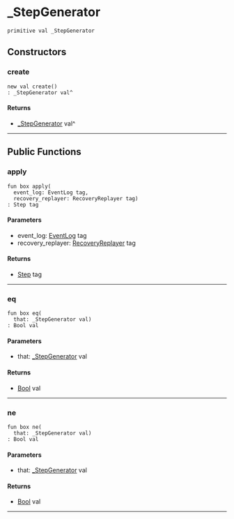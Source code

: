 # _StepGenerator

```pony
primitive val _StepGenerator
```

## Constructors

### create

```pony
new val create()
: _StepGenerator val^
```

#### Returns

* [_StepGenerator](wallaroo-core-topology-_StepGenerator) val^

---

## Public Functions

### apply

```pony
fun box apply(
  event_log: EventLog tag,
  recovery_replayer: RecoveryReplayer tag)
: Step tag
```
#### Parameters

*   event_log: [EventLog](wallaroo-ent-recovery-EventLog) tag
*   recovery_replayer: [RecoveryReplayer](wallaroo-ent-recovery-RecoveryReplayer) tag

#### Returns

* [Step](wallaroo-core-topology-Step) tag

---

### eq

```pony
fun box eq(
  that: _StepGenerator val)
: Bool val
```
#### Parameters

*   that: [_StepGenerator](wallaroo-core-topology-_StepGenerator) val

#### Returns

* [Bool](builtin-Bool) val

---

### ne

```pony
fun box ne(
  that: _StepGenerator val)
: Bool val
```
#### Parameters

*   that: [_StepGenerator](wallaroo-core-topology-_StepGenerator) val

#### Returns

* [Bool](builtin-Bool) val

---

